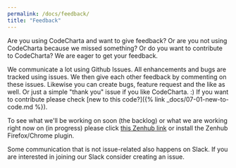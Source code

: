 ```yaml
---
permalink: /docs/feedback/
title: "Feedback"
---
```


Are you using CodeCharta and want to give feedback? Or are you not using CodeCharta because we missed something? Or do you want to contribute to CodeCharta? We are eager to get your feedback.

We communicate a lot using Github Issues. All enhancements and bugs are tracked using issues. We then give each other feedback by commenting on these issues. Likewise you can create bugs, feature request and the like as well. Or just a simple "thank you" issue if you like CodeCharta. :) If you want to contribute please check [new to this code?]({% link _docs/07-01-new-to-code.md %}).

To see what we'll be working on soon (the backlog) or what we are working right now on (in progress) please click [this Zenhub link](https://app.zenhub.com/workspaces/codecharta-workspace-5cd16b609795a865159e7107/board) or install the Zenhub Firefox/Chrome plugin.

Some communication that is not issue-related also happens on Slack. If you are interested in joining our Slack consider creating an issue.
